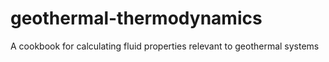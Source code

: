 # geothermal-thermodynamics
A cookbook for calculating fluid properties relevant to geothermal systems
